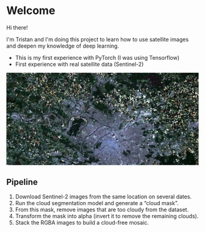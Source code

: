 # Welcome

Hi there!

I'm Tristan and I'm doing this project to learn how to use satellite images and deepen my knowledge of deep learning.

* This is my first experience with PyTorch (I was using Tensorflow)
* First experience with real satellite data (Sentinel-2)

![mosaic](images/cover.png)
  
## Pipeline

1. Download Sentinel-2 images from the same location on several dates.
2. Run the cloud segmentation model and generate a “cloud mask”.
3. From this mask, remove images that are too cloudy from the dataset.
4. Transform the mask into alpha (invert it to remove the remaining clouds).
5. Stack the RGBA images to build a cloud-free mosaic.
